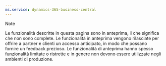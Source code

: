 ```yaml
---
ms.service: dynamics-365-business-central
---
```

> [!Note]
> Le funzionalità descritte in questa pagina sono in anteprima, il che significa che non sono complete. Le funzionalità in anteprima vengono rilasciate per offrire a partner e clienti un accesso anticipato, in modo che possano fornire un feedback prezioso. Le funzionalità di anteprima hanno spesso funzionalità limitate o ristrette e in genere non devono essere utilizzate negli ambienti di produzione.